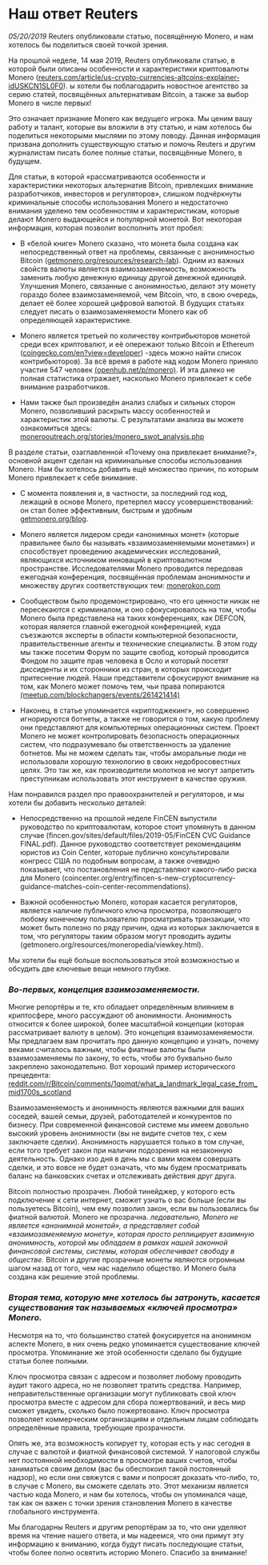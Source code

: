 # Наш ответ Reuters
*05/20/2019*
Reuters опубликовали статью, посвящённую Monero, и нам хотелось бы поделиться своей точкой зрения.

На прошлой неделе, 14 мая 2019, Reuters опубликовали статью, в которой были описаны особенности и характеристики криптовалюты Monero ([reuters.com/article/us-crypto-currencies-altcoins-explainer-idUSKCN1SL0F0](https://www.reuters.com/article/us-crypto-currencies-altcoins-explainer-idUSKCN1SL0F0)). ы хотели бы поблагодарить новостное агентство за серию статей, посвящённых альтернативам Bitcoin, а также за выбор Monero в числе первых!

Это означает признание Monero как ведущего игрока. Мы ценим вашу работу и талант, которые вы вложили в эту статью, и нам хотелось бы поделиться некоторыми мыслями по этому поводу. Данная информация призвана дополнить существующую статью и помочь Reuters и другим журналистам писать более полные статьи, посвящённые Monero, в будущем.

Для статьи, в которой «рассматриваются особенности и характеристики некоторых альтернатив Bitcoin, привлекших внимание разработчиков, инвесторов и регуляторов», слишком подчёркнуты криминальные способы использования Monero и недостаточно внимания уделено тем особенностям и характеристикам, которые делают Monero выдающейся и популярной монетой. Вот некоторая информация, которая позволит восполнить этот пробел:

+ В «белой книге» Monero сказано, что монета была создана как непосредственный ответ на проблемы, связанные с анонимностью Bitcoin ([getmonero.org/resources/research-lab](https://web.getmonero.org/resources/research-lab/)). Одним из важных свойств валюты является взаимозаменяемость, возможность заменить любую денежную единицу другой денежной единицей. Улучшения Monero, связанные с анонимностью, делают эту монету гораздо более взаимозаменяемой, чем Bitcoin, что, в свою очередь, делает её более хорошей цифровой валютой. В будущих статьях следует писать о взаимозаменяемости Monero как об определяющей характеристике.

+ Monero является третьей по количеству контрибьюторов монетой среди всех криптовалют, и её опережают только Bitcoin и Ethereum ([coingecko.com/en?view=developer](https://www.coingecko.com/en?view=developer)) -здесь можно найти список контрибьюторов). За всё время в работе над кодом Monero приняло участие 547 человек [(openhub.net/p/monero)](https://www.openhub.net/p/monero/). И эта далеко не полная статистика отражает, насколько Monero привлекает к себе внимание разработчиков.

+ Нами также был произведён анализ слабых и сильных сторон Monero, позволивший раскрыть массу особенностей и характеристик этой валюты. С результатами анализа вы можете ознакомиться здесь: [monerooutreach.org/stories/monero_swot_analysis.php](https://www.monerooutreach.org/stories/monero_swot_analysis.php)

В разделе статьи, озаглавленной «Почему она привлекает внимание?», основной акцент сделан на криминальные способы использования Monero. Нам бы хотелось добавить ещё множество причин, по которым Monero привлекает к себе внимание.

+ С момента появления и, в частности, за последний год код, лежащий в основе Monero, претерпел массу усовершенствований: он стал более эффективным, быстрым и удобным [getmonero.org/blog](https://web.getmonero.org/blog/).

+ Monero является лидером среди «анонимных монет» (которые правильнее было бы называть «взаимозаменяемыми монетами») и способствует проведению академических исследований, являющихся источником инноваций в криптовалютном пространстве. Исследователями Monero проводится передовая ежегодная конференция, посвящённая проблемам анонимности и множеству других соответствующих тем: [monerokon.com](https://monerokon.com/)

+ Сообществом было продемонстрировано, что его ценности никак не пересекаются с криминалом, и оно сфокусировалось на том, чтобы Monero была представлена на таких конференциях, как DEFCON, которая является главной ежегодной конференцией, куда съезжаются эксперты в области компьютерной безопасности, правительственные агенты и технические специалисты. В этом году мы также посетим Форум по защите свобод, который проводится Фондом по защите прав человека в Осло и который посетят диссиденты и их сторонники из стран, в которых происходит притеснение людей. Наши представители сфокусируют внимание на том, как Monero может помочь тем, чьи права попираются [(meetup.com/blockchangers/events/261421414)](https://www.meetup.com/blockchangers/events/261421414)

+ Наконец, в статье упоминается «криптоджекинг», но совершенно игнорируются ботнеты, а также не говорится о том, какую проблему они представляют для компьютерных операционных систем. Проект Monero не может контролировать безопасность операционных систем, что подразумевало бы ответственность за удаление ботнетов. Мы не можем сделать так, чтобы аморальные люди не использовали хорошую технологию в своих недобросовестных целях. Это так же, как производители молотков не могут запретить преступникам использовать этот инструмент в качестве оружия.

Нам понравился раздел про правоохранителей и регуляторов, и мы хотели бы добавить несколько деталей:

+ Непосредственно на прошлой неделе FinCEN выпустили руководство по криптовалютам, которое стоит упомянуть в данном случае (fincen.gov/sites/default/files/2019-05/FinCEN CVC Guidance FINAL.pdf). Данное руководство соответствует рекомендациям юристов из Coin Center, которые публично консультировали конгресс США по подобным вопросам, а также очевидно показывает, что постановления не представляют какого-либо риска для Monero (coincenter.org/entry/fincen-s-new-cryptocurrency-guidance-matches-coin-center-recommendations).

+ Важной особенностью Monero, которая касается регуляторов, является наличие публичного ключа просмотра, позволяющего любому конечному пользователю просматривать транзакции, что может быть полезно по ряду причин, одна из которых заключается в том, что регуляторы таким образом могут проводить аудиты (getmonero.org/resources/moneropedia/viewkey.html).

Мы хотели бы ещё больше воспользоваться этой возможностью и обсудить две ключевые вещи немного глубже.

### *Во-первых, концепция взаимозаменяемости.*

Многие репортёры и те, кто обладает определённым влиянием в криптосфере, много рассуждают об анонимности. Анонимность относится к более широкой, более масштабной концепции (которая рассматривает валюту в целом). Это концепция взаимозаменяемости. Мы предлагаем вам прочитать про данную концепцию и узнать, почему веками считалось важным, чтобы фиатные валюты были взаимозаменяемы по закону, то есть, чтобы это буквально было закреплено законодательно. Вот хороший пример исторического прецедента: [reddit.com/r/Bitcoin/comments/1qomqt/what_a_landmark_legal_case_from_mid1700s_scotland](https://reddit.com/r/Bitcoin/comments/1qomqt/what_a_landmark_legal_case_from_mid1700s_scotland)

Взаимозаменяемость и анонимность являются важными для ваших соседей, вашей семьи, друзей, работодателей и конкурентов по бизнесу. При современной финансовой системе мы имеем довольно высокий уровень анонимности (вы не видите счетов тех, с кем заключаете сделки). Анонимность нарушается только в том случае, если того требует закон при наличии подозрения на незаконную деятельность. Однако изо дня в день мы с вами можем совершать сделки, и это вовсе не будет означать, что мы будем просматривать баланс на банковских счетах и отслеживать действия друг друга.

Bitcoin полностью прозрачен. Любой тинейджер, у которого есть подключение к сети интернет, сможет узнать о вас больше (если вы пользуетесь Bitcoin), чем ему позволил закон, если вы пользовались бы фиатной валютой. Monero не прозрачна. *ледовательно, Monero не является «анонимной монетой», а представляет собой «взаимозаменяемую монету», которая просто реплицирует взаимную анонимность, которой мы обладаем в рамках нашей законной финансовой системы, системы, которая обеспечивает свободу в обществе*. Bitcoin и другие прозрачные монеты являются огромным шагом назад от того, чем нас наделило общество. И Monero была создана как решение этой проблемы.

### *Вторая тема, которую мне хотелось бы затронуть, касается существования так называемых «ключей просмотра» Monero.*

Несмотря на то, что большинство статей фокусируется на анонимном аспекте Monero, в них очень редко упоминается существование ключей просмотра. Упоминание же этой особенности сделало бы будущие статьи более полными.

Ключ просмотра связан с адресом и позволяет любому проводить аудит такого адреса, но не позволяет тратить средства. Например, неправительственные организации могут публиковать свой ключ просмотра вместе с адресом для сбора пожертвований, и весь мир сможет увидеть, сколько было пожертвовано. Ключ просмотра позволяет коммерческим организациям и отдельным лицам соблюдать определённые правила, требующие прозрачности.

Опять же, эта возможность копирует ту, которая есть у нас сегодня в случае с валютой и фиатной финансовой системой. У налоговой службы нет постоянной необходимости в просмотре ваших счетов, чтобы заниматься своим делом (вас бы обеспокоил такой постоянный надзор), но если они свяжутся с вами и попросят доказать что-либо, то, в случае с Monero, вы сможете сделать это. Этот механизм является частью кода Monero, и нам бы хотелось, чтобы он упоминался чаще, так как он важен с точки зрения становления Monero в качестве глобального инструмента.

Мы благодарны Reuters и другим репортёрам за то, что они уделяют время на чтение нашего ответа, и мы надеемся, что они примут эту информацию к вниманию, когда будут писать последующие статьи, чтобы более полно освятить историю Monero. Спасибо за внимание!
